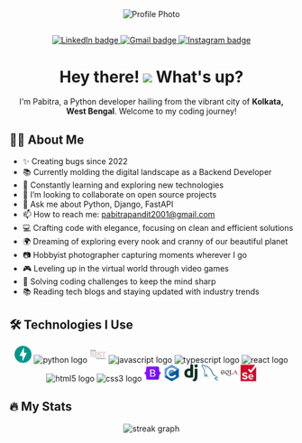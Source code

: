 <div align="center">
  <img height="200" src="https://github.com/myself-pabitra/CodeSnap/blob/main/assets/img/pabitra.png" alt="Profile Photo" />
</div>

##

<div align="center">
  <a href="https://www.linkedin.com/in/pabitrapandit/" target="_blank">
    <img src="https://img.shields.io/badge/LinkedIn-pabitrapandit-blue?style=for-the-badge&logo=linkedin" alt="LinkedIn badge" />
  </a>
  <a href="mailto:pabitrapandit2001@gmail.com" target="_blank">
    <img src="https://img.shields.io/badge/Gmail-pabitrapandit2001%40gmail.com-red?style=for-the-badge&logo=gmail" alt="Gmail badge" />
  </a>
  <a href="https://www.instagram.com/im_mr.pabitra/" target="_blank">
    <img src="https://img.shields.io/badge/Instagram-im_mr.pabitra-purple?style=for-the-badge&logo=instagram" alt="Instagram badge" />
  </a>
</div>

<h1 align="center"> Hey there! <img src="https://emojis.slackmojis.com/emojis/images/1577305505/7373/hand_wave.gif?1577305505" width="30" /> What's up?</h1>
<p align="center">I'm Pabitra, a Python developer hailing from the vibrant city of <b>Kolkata, West Bengal</b>. Welcome to my coding journey!</p>

## 👩‍💻 About Me

- ✨ Creating bugs since 2022
- 📚 Currently molding the digital landscape as a Backend Developer
- 🌱 Constantly learning and exploring new technologies
- 👯 I’m looking to collaborate on open source projects
- 💬 Ask me about Python, Django, FastAPI
- 📫 How to reach me: [pabitrapandit2001@gmail.com](mailto:pabitrapandit2001@gmail.com)
- 💻 Crafting code with elegance, focusing on clean and efficient solutions
- 🌍 Dreaming of exploring every nook and cranny of our beautiful planet
- 📷 Hobbyist photographer capturing moments wherever I go
- 🎮 Leveling up in the virtual world through video games
- 🧩 Solving coding challenges to keep the mind sharp
- 📚 Reading tech blogs and staying updated with industry trends

## 🛠️ Technologies I Use

<div align="center">
  <img src="https://github.com/devicons/devicon/blob/v2.16.0/icons/fastapi/fastapi-original.svg" height="30" alt="fastapi logo" />
  <img src="https://cdn.jsdelivr.net/gh/devicons/devicon/icons/python/python-original.svg" height="30" alt="python logo" />
  <img src="https://github.com/devicons/devicon/blob/v2.16.0/icons/djangorest/djangorest-original.svg" height="30" alt="drf logo" />
  <img src="https://cdn.jsdelivr.net/gh/devicons/devicon/icons/javascript/javascript-original.svg" height="30" alt="javascript logo" />
  <img src="https://cdn.jsdelivr.net/gh/devicons/devicon/icons/typescript/typescript-original.svg" height="30" alt="typescript logo" />
  <img src="https://cdn.jsdelivr.net/gh/devicons/devicon/icons/react/react-original.svg" height="30" alt="react logo" />
  <img src="https://cdn.jsdelivr.net/gh/devicons/devicon/icons/html5/html5-original.svg" height="30" alt="html5 logo" />
  <img src="https://cdn.jsdelivr.net/gh/devicons/devicon/icons/css3/css3-original.svg" height="30" alt="css3 logo" />
  <img src="https://github.com/devicons/devicon/blob/v2.16.0/icons/bootstrap/bootstrap-original.svg" height="30" alt="bootstrap logo" />
  <img src="https://github.com/devicons/devicon/blob/v2.16.0/icons/c/c-original.svg" height="30" alt="c logo" />
  <img src="https://github.com/devicons/devicon/blob/v2.16.0/icons/django/django-plain.svg" height="30" alt="django logo" />
  <img src="https://github.com/devicons/devicon/blob/v2.16.0/icons/mysql/mysql-original.svg" height="30" alt="mysql logo" />
  <img src="https://github.com/devicons/devicon/blob/v2.16.0/icons/sqlalchemy/sqlalchemy-original.svg" height="30" alt="sqlalchemy logo" />
  <img src="https://github.com/devicons/devicon/blob/v2.16.0/icons/selenium/selenium-original.svg" height="30" alt="selenium logo" />
</div>

## 🔥 My Stats

<div align="center">
  <img src="https://github-readme-streak-stats.herokuapp.com/?user=myself-pabitra&theme=dark" height="220" alt="streak graph" />
</div>
